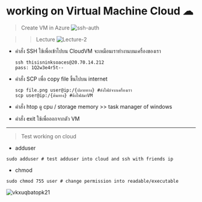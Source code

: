 # **working on Virtual Machine Cloud ☁**

> Create VM in Azure
![ssh-auth](https://github.com/nxxk23/AIPrototype2023/assets/108257495/5f66bf2e-a618-4416-b602-42bac01dd3f2)

>> Lecture
![Lecture-2](https://github.com/nxxk23/AIPrototype2023/assets/108257495/a63e921b-df0a-4376-b66e-e3492690b900)

* คำสั่ง SSH ใช้เพื่อเข้าไปบน CloudVM จะเหมือนเราทำงานบนเครื่องของเรา
   ```
   ssh thisisninksoaces@20.70.14.212
   pass: 1Q2w3e4r5t--
   ```

* คำสั่ง SCP เพื่อ copy file ขึ้นไปบน internet 
   ```
   scp file.png user@ip:/{ปลายทาง} #ส่งไฟล์จากเครื่องเรา
   scp user@ip:/{ต้นทาง} #ดึงไฟล์มาVM
   ```
   
* คำสั่ง htop ดู cpu / storage memory >> task manager of windows

* คำสั่ง exit ใช้เพื่อออกจากตัว VM
---
> Test working on cloud

* adduser
```
sudo adduser # test adduser into cloud and ssh with friends ip
```

* chmod
```
sudo chmod 755 user # change permission into readable/executable
```

![vkxuqbatopk21](https://github.com/nxxk23/AIPrototype2023/assets/108257495/7be41a45-8aa0-45e7-b9a9-68cb1fd48424)

  



